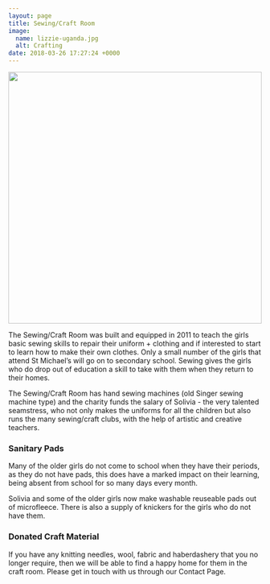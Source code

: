 ```yaml
---
layout: page
title: Sewing/Craft Room
image:
  name: lizzie-uganda.jpg
  alt: Crafting
date: 2018-03-26 17:27:24 +0000
---
```

<a href="{{ site.url }}{{ site.baseurl }}/assets/images/{{ page.image.name }}"><img src="{{ site.url }}{{ site.baseurl }}/assets/images/{{ page.image.name }}" style="object-fit: cover; height: 500px; width: 100%;" /></a>

The Sewing/Craft Room was built and equipped in 2011 to teach the girls basic sewing skills to repair their uniform + clothing and if interested to start to learn how to make their own clothes. Only a small number of the girls that attend St Michael’s will go on to secondary school. Sewing gives the girls who do drop out of education a skill to take with them when they return to their homes.

The Sewing/Craft Room has hand sewing machines (old Singer sewing machine type) and the charity funds the salary of Solivia -  the very talented seamstress, who not only makes the uniforms for all the children but also runs the many sewing/craft clubs, with the help of artistic and creative teachers.

### Sanitary Pads

Many of the older girls do not come to school when they have their periods, as they do not have pads, this does have a marked impact on their learning, being absent from school for so many days every month.

Solivia and some of the older girls now make washable reuseable pads out of microfleece.  There is also a supply of knickers for the girls who do not have them.

### Donated Craft Material

If you have any knitting needles, wool, fabric and haberdashery that you no longer require, then we will be able to find a happy home for them in the craft room. Please get in touch with us through our Contact Page.